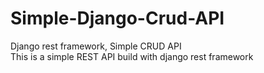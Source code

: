 # Simple-Django-Crud-API
Django rest framework, Simple CRUD API  
This is a simple REST API build with django rest framework
